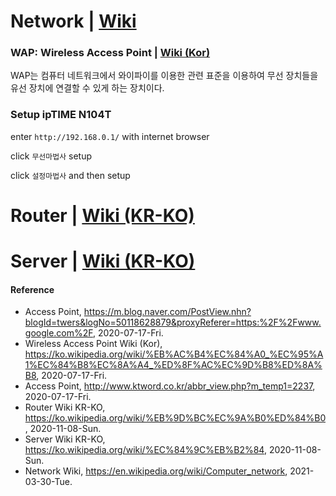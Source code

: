 # Network | [Wiki](https://en.wikipedia.org/wiki/Computer_network)

### WAP: Wireless Access Point | [Wiki (Kor)](https://ko.wikipedia.org/wiki/%EB%AC%B4%EC%84%A0_%EC%95%A1%EC%84%B8%EC%8A%A4_%ED%8F%AC%EC%9D%B8%ED%8A%B8)
WAP는 컴퓨터 네트워크에서 와이파이를 이용한 관련 표준을 이용하여 무선 장치들을 유선 장치에 연결할 수 있게 하는 장치이다. 

### Setup ipTIME N104T
enter `http://192.168.0.1/` with internet browser

click `무선마법사` setup

click `설정마법사` and then setup

# Router | [Wiki (KR-KO)](https://ko.wikipedia.org/wiki/%EB%9D%BC%EC%9A%B0%ED%84%B0)

# Server | [Wiki (KR-KO)](https://ko.wikipedia.org/wiki/%EC%84%9C%EB%B2%84)

#### Reference
- Access Point, https://m.blog.naver.com/PostView.nhn?blogId=twers&logNo=50118628879&proxyReferer=https:%2F%2Fwww.google.com%2F, 2020-07-17-Fri.
- Wireless Access Point Wiki (Kor), https://ko.wikipedia.org/wiki/%EB%AC%B4%EC%84%A0_%EC%95%A1%EC%84%B8%EC%8A%A4_%ED%8F%AC%EC%9D%B8%ED%8A%B8, 2020-07-17-Fri.
- Access Point, http://www.ktword.co.kr/abbr_view.php?m_temp1=2237, 2020-07-17-Fri.
- Router Wiki KR-KO, https://ko.wikipedia.org/wiki/%EB%9D%BC%EC%9A%B0%ED%84%B0, 2020-11-08-Sun.
- Server Wiki KR-KO, https://ko.wikipedia.org/wiki/%EC%84%9C%EB%B2%84, 2020-11-08-Sun.
- Network Wiki, https://en.wikipedia.org/wiki/Computer_network, 2021-03-30-Tue.
